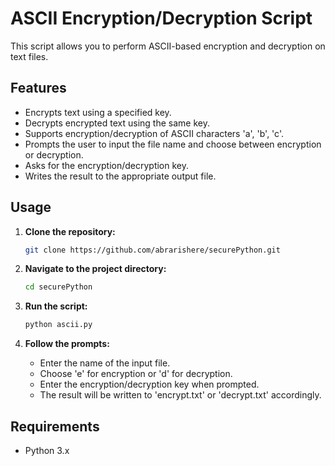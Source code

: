 
# ASCII Encryption/Decryption Script

This script allows you to perform ASCII-based encryption and decryption on text files.

## Features

- Encrypts text using a specified key.
- Decrypts encrypted text using the same key.
- Supports encryption/decryption of ASCII characters 'a', 'b', 'c'.
- Prompts the user to input the file name and choose between encryption or decryption.
- Asks for the encryption/decryption key.
- Writes the result to the appropriate output file.

## Usage

1. **Clone the repository:**

    ```bash
    git clone https://github.com/abrarishere/securePython.git
    ```

2. **Navigate to the project directory:**

    ```bash
    cd securePython
    ```

3. **Run the script:**

    ```bash
    python ascii.py
    ```

4. **Follow the prompts:**

    - Enter the name of the input file.
    - Choose 'e' for encryption or 'd' for decryption.
    - Enter the encryption/decryption key when prompted.
    - The result will be written to 'encrypt.txt' or 'decrypt.txt' accordingly.

## Requirements

- Python 3.x
